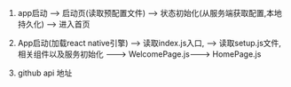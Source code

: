 1. app启动 --> 启动页(读取预配置文件) --> 状态初始化(从服务端获取配置,本地持久化)
--> 进入首页
2. App启动(加载react native引擎) --> 读取index.js入口, --> 读取setup.js文件,相关组件以及服务初始化
---> WelcomePage.js---> HomePage.js



3. github api 地址